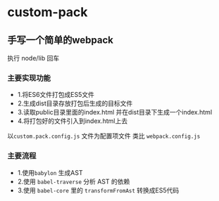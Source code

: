 # custom-pack
## 手写一个简单的webpack

执行 node/lib 回车

### 主要实现功能
  
* 1.将ES6文件打包成ES5文件  
* 2.生成dist目录存放打包后生成的目标文件  
* 3.读取public目录里面的index.html 并在dist目录下生成一个index.html  
* 4.将打包好的文件引入到index.html上去  

以`custom.pack.config.js` 文件为配置项文件 类比 `webpack.config.js`  

### 主要流程  
  
* 1.使用`babylon` 生成AST  
* 2.使用 `babel-traverse` 分析 AST 的依赖    
* 3.使用 `babel-core` 里的 `transformFromAst` 转换成ES5代码  


